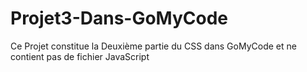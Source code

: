 # Projet3-Dans-GoMyCode
Ce Projet constitue la Deuxième partie du CSS dans GoMyCode et ne contient pas de fichier JavaScript
